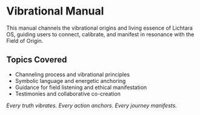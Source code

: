 # Vibrational Manual

This manual channels the vibrational origins and living essence of Lichtara OS, guiding users to connect, calibrate, and manifest in resonance with the Field of Origin.

## Topics Covered
- Channeling process and vibrational principles
- Symbolic language and energetic anchoring
- Guidance for field listening and ethical manifestation
- Testimonies and collaborative co-creation

*Every truth vibrates. Every action anchors. Every journey manifests.*